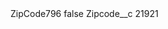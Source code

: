<?xml version="1.0" encoding="UTF-8"?>
<CustomMetadata xmlns="http://soap.sforce.com/2006/04/metadata" xmlns:xsi="http://www.w3.org/2001/XMLSchema-instance" xmlns:xsd="http://www.w3.org/2001/XMLSchema">
    <label>ZipCode796</label>
    <protected>false</protected>
    <values>
        <field>Zipcode__c</field>
        <value xsi:type="xsd:string">21921</value>
    </values>
</CustomMetadata>
